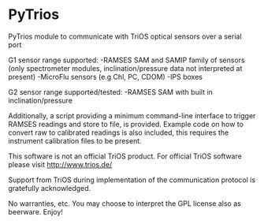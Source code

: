PyTrios
=======

PyTrios module to communicate with TriOS optical sensors over a serial port

G1 sensor range supported: 
-RAMSES SAM and SAMIP family of sensors (only spectrometer modules, inclination/pressure data not interpreted at present)
-MicroFlu sensors (e.g Chl, PC, CDOM)
-IPS boxes 

G2 sensor range supported/tested:
-RAMSES SAM with built in inclination/pressure

Additionally, a script providing a minimum command-line interface to trigger RAMSES readings and store to file, is provided. Example code on how to convert raw to calibrated readings is also included, this requires the instrument calibration files to be present.

This software is not an official TriOS product. For official TriOS software please visit http://www.trios.de/

Support from TriOS during implementation of the communication protocol is gratefully acknowledged.


No warranties, etc. You may choose to interpret the GPL license also as beerware. Enjoy!
